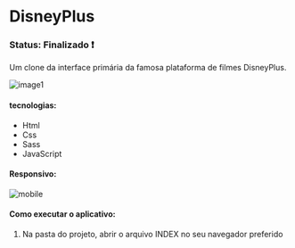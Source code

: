 <h1> DisneyPlus </h1>

<h3> Status: Finalizado ❗ </h3>

<p> Um clone da interface primária da famosa plataforma de filmes DisneyPlus. </p>

![image1](https://user-images.githubusercontent.com/66790414/127543444-c2daf5bf-84a7-45a0-93ea-773724e4629d.jpg)

<h4> tecnologias: </h4>

+ Html
+ Css
+ Sass
+ JavaScript

<h4> Responsivo: </h4>

![mobile](https://user-images.githubusercontent.com/66790414/127549677-c10d5b48-702d-4dad-804b-3c77cce86184.jpg)

<h4> Como executar o aplicativo: </h4>

1) Na pasta do projeto, abrir o arquivo INDEX no seu navegador preferido


